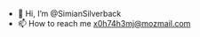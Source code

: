 - 👋 Hi, I’m @SimianSilverback
- 📫 How to reach me x0h74h3mj@mozmail.com

<!---
SimianSilverback/SimianSilverback is a ✨ special ✨ repository because its `README.md` (this file) appears on your GitHub profile.
You can click the Preview link to take a look at your changes.
--->
